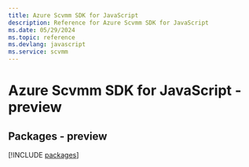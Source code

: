 ```yaml
---
title: Azure Scvmm SDK for JavaScript
description: Reference for Azure Scvmm SDK for JavaScript
ms.date: 05/29/2024
ms.topic: reference
ms.devlang: javascript
ms.service: scvmm
---
```

# Azure Scvmm SDK for JavaScript - preview
## Packages - preview
[!INCLUDE [packages](scvmm-index.md)]